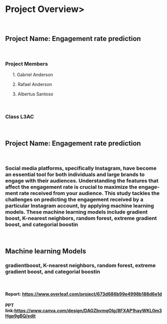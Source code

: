 <h1>Project Overview></h1> 
<br>
<h2>Project Name: Engagement rate prediction</h2>
<br>
<h3> Project Members</h3>
  <ul>1. Gabriel Anderson</ul>
  <ul>2. Rafael Anderson</ul>
  <ul>3. Albertus Santoso</ul>
<br>
<h3> Class L3AC </h3>
<br>
<h2>Project Name: Engagement rate prediction</h2>
<br>
<h3> Social media platforms, specifically Instagram, have become
an essential tool for both individuals and large brands to
engage with their audiences. Understanding the features that
affect the engagement rate is crucial to maximize the engage-
ment rate received from your audience. This study tackles
the challenges on predicting the engagement received by a
particular Instagram account, by applying machine learning
models. These machine learning models include gradient
boost, K-nearest neighbors, random forest, extreme gradient
boost, and categorial boostin </h3>
<br>
<h2>Machine learning Models</h2>
<h3> gradientboost, K-nearest neighbors, random forest, extreme gradient boost, and categorial boostin</h3>
<br>
<h4>Report: <a href="https://www.overleaf.com/project/673d686b99e4998b188d6e1d">https://www.overleaf.com/project/673d686b99e4998b188d6e1d</a></h4>
<h4>PPT link:<a href="https://www.canva.com/design/DAGZbvmqOIg/8FXAP1hayWKL0m3Hgp9gBQ/edit">https://www.canva.com/design/DAGZbvmqOIg/8FXAP1hayWKL0m3Hgp9gBQ/edit</a></h4>
